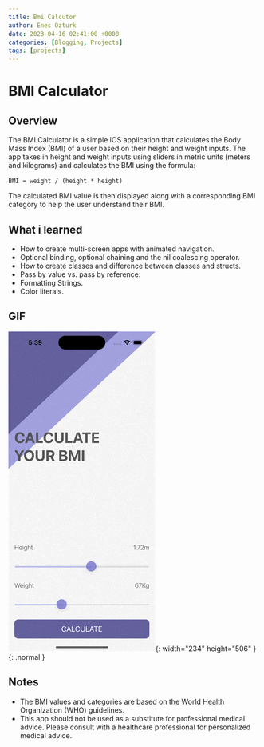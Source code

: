 ```yaml
---
title: Bmi Calcutor
author: Enes Ozturk
date: 2023-04-16 02:41:00 +0000
categories: [Blogging, Projects]
tags: [projects]
---
```


# BMI Calculator

## Overview

The BMI Calculator is a simple iOS application that calculates the Body Mass Index (BMI) of a user based on their height and weight inputs. The app takes in height and weight inputs using sliders in metric units (meters and kilograms) and calculates the BMI using the formula:

    BMI = weight / (height * height)

The calculated BMI value is then displayed along with a corresponding BMI category to help the user understand their BMI.

## What i learned

- How to create multi-screen apps with animated navigation.
- Optional binding, optional chaining and the nil coalescing operator.
- How to create classes and difference between classes and structs.
- Pass by value vs. pass by reference.
- Formatting Strings.
- Color literals.


## GIF

![Desktop View](https://github.com/nsozturk/BMI-Calculator/raw/main/assets/bmi.gif){: width="234" height="506" }{: .normal }



## Notes

- The BMI values and categories are based on the World Health Organization (WHO) guidelines.
- This app should not be used as a substitute for professional medical advice. Please consult with a healthcare professional for personalized medical advice.